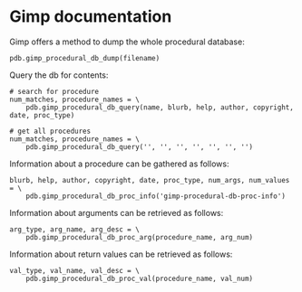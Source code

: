 # Gimp documentation

Gimp offers a method to dump the whole procedural database:

```
pdb.gimp_procedural_db_dump(filename)
```

Query the db for contents:

```
# search for procedure
num_matches, procedure_names = \
    pdb.gimp_procedural_db_query(name, blurb, help, author, copyright, date, proc_type)

# get all procedures
num_matches, procedure_names = \
    pdb.gimp_procedural_db_query('', '', '', '', '', '', '')
```

Information about a procedure can be gathered as follows:

```
blurb, help, author, copyright, date, proc_type, num_args, num_values = \
    pdb.gimp_procedural_db_proc_info('gimp-procedural-db-proc-info')
```

Information about arguments can be retrieved as follows:

```
arg_type, arg_name, arg_desc = \
    pdb.gimp_procedural_db_proc_arg(procedure_name, arg_num)
```

Information about return values can be retrieved as follows:

```
val_type, val_name, val_desc = \
    pdb.gimp_procedural_db_proc_val(procedure_name, val_num)
```

